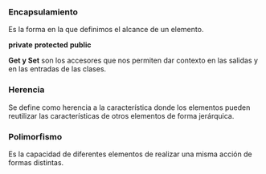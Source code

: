 

### Encapsulamiento
Es la forma en la que definimos el alcance de un elemento.

**private**
**protected**
**public**

**Get y Set** son los accesores que nos permiten dar contexto en las salidas y en las entradas de las clases.

### Herencia
Se define como herencia a la característica donde los elementos pueden reutilizar las características de otros elementos de forma jerárquica.

### Polimorfismo
Es la capacidad de diferentes elementos de realizar una misma acción de formas distintas.